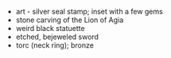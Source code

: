 * art - silver seal stamp; inset with a few gems
* stone carving of the Lion of Agia
* weird black statuette
* etched, bejeweled sword
* torc (neck ring); bronze
